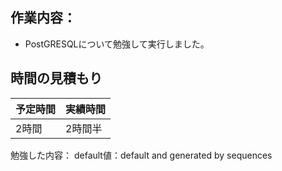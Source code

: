 ## 作業内容：
* PostGRESQLについて勉強して実行しました。
## 時間の見積もり
予定時間 | 実績時間
-- | --
2時間 | 2時間半

勉強した内容：
default値：default and generated by
sequences
